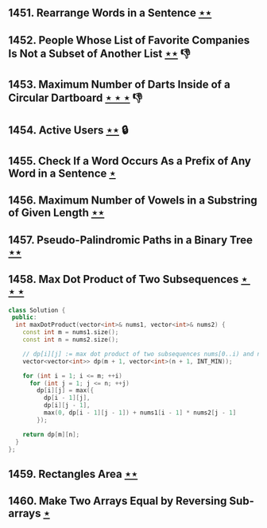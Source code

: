 ## 1451. Rearrange Words in a Sentence [$\star\star$](https://leetcode.com/problems/rearrange-words-in-a-sentence)

## 1452. People Whose List of Favorite Companies Is Not a Subset of Another List [$\star\star$](https://leetcode.com/problems/people-whose-list-of-favorite-companies-is-not-a-subset-of-another-list) :thumbsdown:

## 1453. Maximum Number of Darts Inside of a Circular Dartboard [$\star\star\star$](https://leetcode.com/problems/maximum-number-of-darts-inside-of-a-circular-dartboard) :thumbsdown:

## 1454. Active Users [$\star\star$](https://leetcode.com/problems/active-users) 🔒

## 1455. Check If a Word Occurs As a Prefix of Any Word in a Sentence [$\star$](https://leetcode.com/problems/check-if-a-word-occurs-as-a-prefix-of-any-word-in-a-sentence)

## 1456. Maximum Number of Vowels in a Substring of Given Length [$\star\star$](https://leetcode.com/problems/maximum-number-of-vowels-in-a-substring-of-given-length)

## 1457. Pseudo-Palindromic Paths in a Binary Tree [$\star\star$](https://leetcode.com/problems/pseudo-palindromic-paths-in-a-binary-tree)

## 1458. Max Dot Product of Two Subsequences [$\star\star\star$](https://leetcode.com/problems/max-dot-product-of-two-subsequences)

```cpp
class Solution {
 public:
  int maxDotProduct(vector<int>& nums1, vector<int>& nums2) {
    const int m = nums1.size();
    const int n = nums2.size();

    // dp[i][j] := max dot product of two subsequences nums[0..i) and nums2[0..j)
    vector<vector<int>> dp(m + 1, vector<int>(n + 1, INT_MIN));

    for (int i = 1; i <= m; ++i)
      for (int j = 1; j <= n; ++j)
        dp[i][j] = max({
          dp[i - 1][j],
          dp[i][j - 1],
          max(0, dp[i - 1][j - 1]) + nums1[i - 1] * nums2[j - 1]
        });

    return dp[m][n];
  }
};
```

## 1459. Rectangles Area [$\star\star$](https://leetcode.com/problems/rectangles-area)

## 1460. Make Two Arrays Equal by Reversing Sub-arrays [$\star$](https://leetcode.com/problems/make-two-arrays-equal-by-reversing-sub-arrays)
